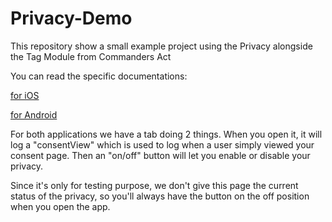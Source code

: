 # Privacy-Demo
This repository show a small example project using the Privacy alongside the Tag Module from Commanders Act

You can read the specific documentations:

[for iOS](iOS/README.md)

[for Android](Android/README.md)

For both applications we have a tab doing 2 things. When you open it, it will log a "consentView" which is used to log when a user simply viewed your consent page.
Then an "on/off" button will let you enable or disable your privacy.

Since it's only for testing purpose, we don't give this page the current status of the privacy, so you'll always have the button on the off position when you open the app.
